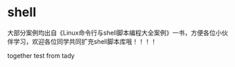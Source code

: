 # shell
大部分案例均出自《Linux命令行与shell脚本编程大全案例》一书，方便各位小伙伴学习，欢迎各位同学共同扩充shell脚本库哦！！！！

together
test from tady
